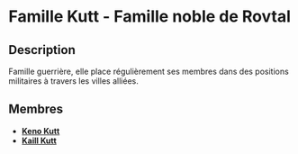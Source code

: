 # Famille Kutt - Famille noble de Rovtal

## Description
Famille guerrière, elle place régulièrement ses membres dans des positions militaires à travers les villes alliées.

## Membres
* [**Keno Kutt**](../../BRUMEBOURG/Keno_Kutt.md)
* [**Kaill Kutt**](../../BRUMEBOURG/Kaill_Kutt.md)